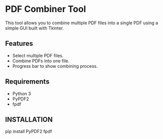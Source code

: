 # PDF Combiner Tool

This tool allows you to combine multiple PDF files into a single PDF using a simple GUI built with Tkinter.

## Features

- Select multiple PDF files.
- Combine PDFs into one file.
- Progress bar to show combining process.

## Requirements

- Python 3
- PyPDF2
- fpdf

## INSTALLATION 
pip install PyPDF2 fpdf
